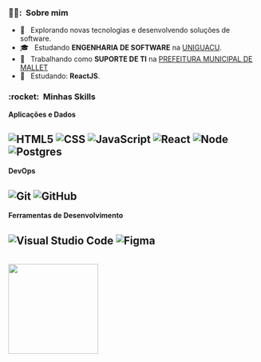 <h3> 👨‍💻: &nbsp;Sobre mim </h3>

- 🤔 &nbsp; Explorando novas tecnologias e desenvolvendo soluções de software.
- 🎓 &nbsp; Estudando **ENGENHARIA DE SOFTWARE** na <a href="https://uniao.uniguacu.edu.br/">UNIGUAÇU</a>.
- 💼 &nbsp; Trabalhando como **SUPORTE DE TI** na <a href="http://mallet.pr.gov.br/Site_mallet/">PREFEITURA MUNICIPAL DE MALLET</a>
- 🌱 &nbsp; Estudando: **ReactJS**.

<h3> :rocket: &nbsp;Minhas Skills </h3>

**Aplicações e Dados**
 
  ![HTML5](https://img.shields.io/badge/-HTML5-333333?style=flat&logo=HTML5)
  ![CSS](https://img.shields.io/badge/-CSS-333333?style=flat&logo=CSS3&logoColor=1572B6)
  ![JavaScript](https://img.shields.io/badge/-JavaScript-333333?style=flat&logo=javascript)
  ![React](https://img.shields.io/badge/-React-333333?style=flat&logo=react)
  ![Node](https://img.shields.io/badge/-NodeJS-333333?style=flat&logo=node.js) 
  ![Postgres](https://img.shields.io/badge/-PostgreSQL-333333?style=flat&logo=postgresql)
  --
  
**DevOps**

  ![Git](https://img.shields.io/badge/-Git-333333?style=flat&logo=git)
  ![GitHub](https://img.shields.io/badge/-GitHub-333333?style=flat&logo=github)
  --

**Ferramentas de Desenvolvimento**

  ![Visual Studio Code](https://img.shields.io/badge/-Visual%20Studio%20Code-333333?style=flat&logo=visual-studio-code&logoColor=007ACC)
  ![Figma](https://img.shields.io/badge/-Figma-333333?style=flat&logo=figma&logoColor=007ACC)
  --

<br/>

<a href="https://github.com/wesleyestacio">
  <img height="180em" src="https://github-readme-stats.vercel.app/api?username=wesleyestacio&theme=dracula&show_icons=true" />
</a>

